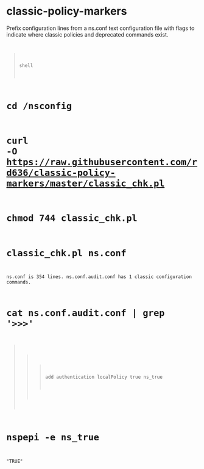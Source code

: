 # classic-policy-markers
Prefix configuration lines from a ns.conf text configuration file with flags to indicate where classic policies and deprecated commands exist.
<code>
> shell
# cd /nsconfig
# curl -O https://raw.githubusercontent.com/rd636/classic-policy-markers/master/classic_chk.pl
# chmod 744 classic_chk.pl
# classic_chk.pl ns.conf
ns.conf is 354 lines.
ns.conf.audit.conf has 1 classic configuration commands.
# cat ns.conf.audit.conf | grep '>>>'
>>> add authentication localPolicy true ns_true
# nspepi -e ns_true
"TRUE"
#
</code>

